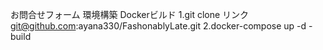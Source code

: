 お問合せフォーム
環境構築
Dockerビルド
1.git clone リンク　git@github.com:ayana330/FashonablyLate.git
2.docker-compose up -d -build
